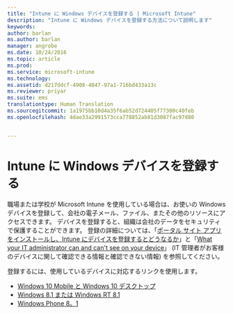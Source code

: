 ```yaml
---
title: "Intune に Windows デバイスを登録する | Microsoft Intune"
description: "Intune に Windows デバイスを登録する方法について説明します"
keywords: 
author: barlan
ms.author: barlan
manager: angrobe
ms.date: 10/24/2016
ms.topic: article
ms.prod: 
ms.service: microsoft-intune
ms.technology: 
ms.assetid: d217ddcf-4908-4047-97a1-716bd433a13c
ms.reviewer: priyar
ms.suite: ems
translationtype: Human Translation
ms.sourcegitcommit: 1a1975bb10d4a35f6ab52d724405f77300c40feb
ms.openlocfilehash: 4dae33a2991573cca778852ab81d3087fac97d80


---
```



# Intune に Windows デバイスを登録する

職場または学校が Microsoft Intune を使用している場合は、お使いの Windows デバイスを登録して、会社の電子メール、ファイル、またその他のリソースにアクセスできます。 デバイスを登録すると、組織は会社のデータをセキュリティで保護することができます。 登録の詳細については、「[ポータル サイト アプリをインストールし、Intune にデバイスを登録するとどうなるか](what-happens-if-you-install-the-company-portal-app-and-enroll-your-device-in-intune-windows.md)」と「[What your IT administrator can and can't see on your device](what-can-your-it-administrator-see-when-you-enroll-your-device-in-intune-windows.md)」 (IT 管理者がお客様のデバイスに関して確認できる情報と確認できない情報) を参照してください。

登録するには、使用しているデバイスに対応するリンクを使用します。

-  [Windows 10 Mobile と Windows 10 デスクトップ](enroll-your-w10-phone-or-w10-pc-windows.md)
-  [Windows 8.1 または Windows RT 8.1](enroll-your-w81-or-rt81-windows.md)
-  [Windows Phone 8。1](enroll-your-wp81-windows.md)



<!--HONumber=Oct16_HO2-->


